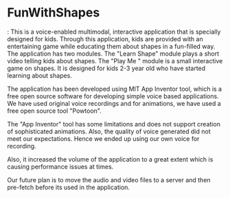 # FunWithShapes
: This is a voice-enabled multimodal, interactive application that is specially designed for kids. Through this application,
kids are provided with an entertaining game while educating them about shapes in a fun-filled way. The application has two modules. The "Learn Shape" module plays a short video telling kids about shapes. The "Play Me " module is a small interactive game on shapes.
It is designed for kids 2-3 year old who have started learning about shapes.

The application has been developed using MIT App Inventor tool, which is a free open source software for developing simple voice based applications. We have used original voice recordings and for animations, we have used a free open source tool "Powtoon".

The "App Inventor" tool has some limitations and does not support creation of sophisticated animations. Also, the quality of voice generated did not meet our expectations. Hence we ended up using our own voice for recording.

Also, it increased the volume of the application to a great extent which is causing performance issues at times.

Our future plan is to move the audio and video files to a server and then pre-fetch before its used in the application. 
